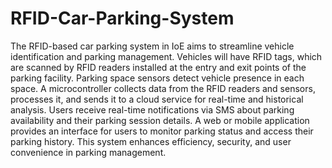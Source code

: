 # RFID-Car-Parking-System

The RFID-based car parking system in IoE aims to streamline vehicle identification and parking management. Vehicles will have RFID tags, which are scanned by RFID readers installed at the entry and exit points of the parking facility. Parking space sensors detect vehicle presence in each space. A microcontroller collects data from the RFID readers and sensors, processes it, and sends it to a cloud service for real-time and historical analysis. Users receive real-time notifications via SMS about parking availability and their parking session details. A web or mobile application provides an interface for users to monitor parking status and access their parking history. This system enhances efficiency, security, and user convenience in parking management.
